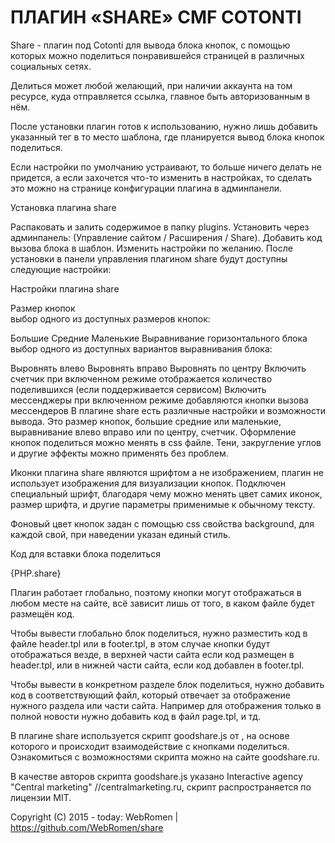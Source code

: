# ПЛАГИН «SHARE» CMF COTONTI

Share - плагин под Cotonti  для вывода блока кнопок, с помощью которых можно поделиться понравившейся страницей в различных социальных сетях.

Делиться может любой желающий, при наличии аккаунта на том ресурсе, куда отправляется ссылка,  главное быть авторизованным в нём. 

После установки плагин готов к использованию, нужно лишь добавить указанный тег в то место шаблона, где планируется вывод блока кнопок поделиться.

Если настройки по умолчанию устраивают, то больше ничего делать не придется, а если захочется что-то изменить в настройках, то сделать это можно на странице конфигурации плагина в админпанели.

Установка плагина share

Распаковать и залить содержимое в папку plugins.
Установить через админпанель: (Управление сайтом / Расширения / Share).
Добавить код вызова блока в шаблон.
Изменить настройки по желанию.
После установки в панели управления плагином share будут доступны следующие настройки:

Настройки плагина share

Размер кнопок	
выбор одного из доступных размеров кнопок:

Большие
Средние
Маленькие
Выравнивание горизонтального блока	
выбор одного из доступных вариантов выравнивания блока:

Выровнять влево
Выровнять вправо
Выровнять по центру
Включить счетчик	при включенном режиме отображается количество поделившихся (если поддерживается сервисом)
Включить мессенджеры	при включенном режиме добавляются кнопки вызова мессендеров
В плагине share есть различные настройки и возможности вывода. Это размер кнопок, большие средние или маленькие, выравнивание влево вправо или по центру, счетчик. Оформление кнопок поделиться можно менять в css файле. Тени, закругление углов и другие эффекты можно применять без проблем.

Иконки плагина share являются шрифтом а не изображением, плагин не использует изображения для визуализации кнопок. Подключен специальный шрифт, благодаря чему можно менять цвет самих иконок, размер шрифта, и другие параметры применимые к обычному тексту.

Фоновый цвет кнопок задан  с помощью css свойства background, для каждой свой, при наведении указан единый стиль.

Код для вставки блока поделиться

<!-- IF {PHP.cot_plugins_active.share} -->{PHP.share}<!-- ENDIF -->
Плагин работает глобально, поэтому кнопки могут отображаться в любом месте на сайте, всё зависит лишь от того, в каком файле будет размещён код. 

Чтобы вывести глобально блок поделиться, нужно разместить код в файле header.tpl или в footer.tpl, в этом случае кнопки будут отображаться везде, в верхней части сайта если код размещен в header.tpl, или в нижней части сайта, если код добавлен в footer.tpl.

Чтобы вывести в конкретном разделе блок поделиться, нужно добавить код в соответствующий файл, который отвечает за отображение нужного раздела или части сайта. Например для отображения только в полной новости нужно добавить код в файл page.tpl, и тд.

В плагине share используется скрипт goodshare.js от , на основе которого и происходит взаимодействие с кнопками поделиться. Ознакомиться с возможностями скрипта можно на сайте goodshare.ru. 

В качестве авторов скрипта goodshare.js указано Interactive agency "Central marketing" //centralmarketing.ru, скрипт распространяется по лицензии MIT.

Copyright (C) 2015 - today: WebRomen | https://github.com/WebRomen/share
